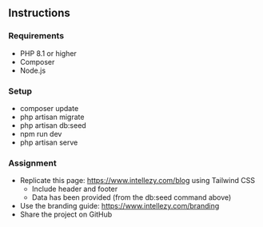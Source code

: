 ## Instructions

### Requirements
* PHP 8.1 or higher
* Composer
* Node.js

### Setup
* composer update
* php artisan migrate
* php artisan db:seed
* npm run dev
* php artisan serve

### Assignment
* Replicate this page: https://www.intellezy.com/blog using Tailwind CSS
  * Include header and footer
  * Data has been provided (from the db:seed command above)
* Use the branding guide: https://www.intellezy.com/branding
* Share the project on GitHub
